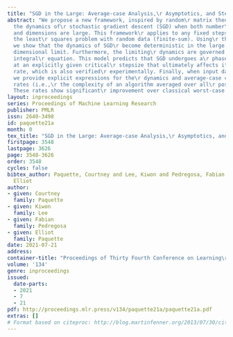 ```yaml
---
title: "SGD in the Large: Average-case Analysis,\r Asymptotics, and Stepsize Criticality"
abstract: "We propose a new framework, inspired by random\r matrix theory, for analyzing
  the dynamics of\r stochastic gradient descent (SGD) when both number\r of samples
  and dimensions are large. This framework\r applies to any fixed stepsize and on
  the least\r squares problem with random data (finite-sum). Using\r this new framework,
  we show that the dynamics of SGD\r become deterministic in the large sample and\r
  dimensional limit. Furthermore, the limiting\r dynamics are governed by a Volterra
  integral\r equation. This model predicts that SGD undergoes a\r phase transition
  at an explicitly given critical\r stepsize that ultimately affects its convergence\r
  rate, which is also verified\r experimentally. Finally, when input data is\r isotropic,
  we provide explicit expressions for the\r dynamics and average-case convergence
  rates (i.e.,\r the complexity of an algorithm averaged over all\r possible inputs).
  These rates show significant\r improvement over classical worst-case complexities."
layout: inproceedings
series: Proceedings of Machine Learning Research
publisher: PMLR
issn: 2640-3498
id: paquette21a
month: 0
tex_title: "SGD in the Large: Average-case Analysis,\r Asymptotics, and Stepsize Criticality"
firstpage: 3548
lastpage: 3626
page: 3548-3626
order: 3548
cycles: false
bibtex_author: Paquette, Courtney and Lee, Kiwon and Pedregosa, Fabian and Paquette,
  Elliot
author:
- given: Courtney
  family: Paquette
- given: Kiwon
  family: Lee
- given: Fabian
  family: Pedregosa
- given: Elliot
  family: Paquette
date: 2021-07-21
address:
container-title: "Proceedings of Thirty Fourth Conference on Learning\r Theory"
volume: '134'
genre: inproceedings
issued:
  date-parts:
  - 2021
  - 7
  - 21
pdf: http://proceedings.mlr.press/v134/paquette21a/paquette21a.pdf
extras: []
# Format based on citeproc: http://blog.martinfenner.org/2013/07/30/citeproc-yaml-for-bibliographies/
---
```

